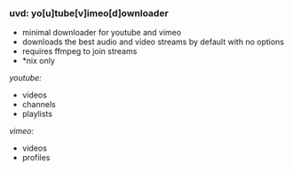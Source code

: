 ### uvd: yo[u]tube[v]imeo[d]ownloader


+ minimal downloader for youtube and vimeo
+ downloads the best audio and video streams by default with no options
+ requires ffmpeg to join streams
+ *nix only


*youtube:*
  + videos
  + channels
  + playlists

*vimeo:*
  + videos
  + profiles
